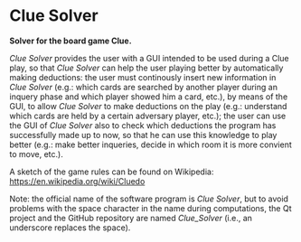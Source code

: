 # Clue Solver

**Solver for the board game Clue.**

*Clue Solver* provides the user with a GUI intended to be used during a Clue play, so that *Clue Solver* can help the user playing better by automatically making deductions: the user must continously insert new information in *Clue Solver* (e.g.: which cards are searched by another player during an inquery phase and which player showed him a card, etc.), by means of the GUI, to allow *Clue Solver* to make deductions on the play (e.g.: understand which cards are held by a certain adversary player, etc.); the user can use the GUI of *Clue Solver* also to check which deductions the program has successfully made up to now, so that he can use this knowledge to play better (e.g.: make better inqueries, decide in which room it is more convient to move, etc.).

A sketch of the game rules can be found on Wikipedia: <https://en.wikipedia.org/wiki/Cluedo>

Note: the official name of the software program is *Clue Solver*, but to avoid problems with the space character in the name during computations, the Qt project and the GitHub repository are named *Clue_Solver* (i.e., an underscore replaces the space).
